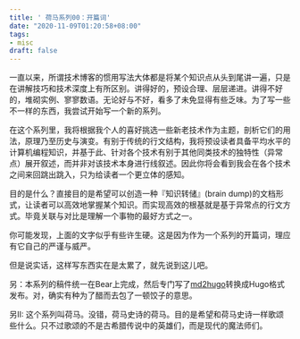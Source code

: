 ```yaml
---
title: ' 荷马系列00：开篇词'
date: "2020-11-09T01:20:58+08:00"
tags:
- misc
draft: false
---
```


一直以来，所谓技术博客的惯用写法大体都是将某个知识点从头到尾讲一遍，只是在讲解技巧和技术深度上有所区别。讲得好的，预设合理、层层递进。讲得不好的，堆砌实例、寥寥数语。无论好与不好，看多了未免显得有些乏味。为了写一些不一样的东西，我尝试开始写一个新的系列。

在这个系列里，我将根据我个人的喜好挑选一些新老技术作为主题，剖析它们的用法，原理乃至历史与演变。有别于传统的行文结构，我将预设读者具备平均水平的计算机编程知识，并基于此、针对各个技术有别于其他同类技术的独特性（异常点）展开叙述，而并非对该技术本身进行线叙述。因此你将会看到我会在各个技术之间来回跳出跳入，只为给读者一个更立体的感知。

目的是什么？直接目的是希望可以创造一种『知识转储』(brain dump)的文档形式，让读者可以高效地掌握某个知识。而实现高效的根基就是基于异常点的行文方式。毕竟关联与对比是理解一个事物的最好方式之一。

你可能发现，上面的文字似乎有些许生硬。这是因为作为一个系列的开篇词，理应有它自己的严谨与威严。

但是说实话，这样写东西实在是太累了，就先说到这儿吧。

另：本系列的稿件统一在Bear上完成，然后专门写了[md2hugo](https://github.com/luminocean/md2hugo)转换成Hugo格式发布。对，确实有种为了醋而去包了一顿饺子的意思。

另II: 这个系列叫荷马。没错，荷马史诗的荷马。目的是希望和荷马史诗一样歌颂些什么。只不过歌颂的不是古希腊传说中的英雄们，而是现代的魔法师们。
